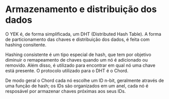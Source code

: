 Armazenamento e distribuição dos dados
======================================

O YEK é, de forma simplificada, um DHT (Distributed Hash Table).
A forma de particionamento das chaves e distribuição dos dados, é feita com hashing consitente. 

Hashing consistente é um tipo especial de hash, que tem por objetivo diminuir o remapeamento de chaves quando um nó é adicionado ou removido. Além disso, é utilizado para encontrar em qual nó uma chave está presente.
O protocolo utilizado para o DHT é o Chord.

De modo geral o Chord cada nó escolhe um ID n-bit, geralmente através de uma função de hash; os IDs são organizados em um anel, cada nó é resposável por armazenar chaves próximas aos seus IDs. 